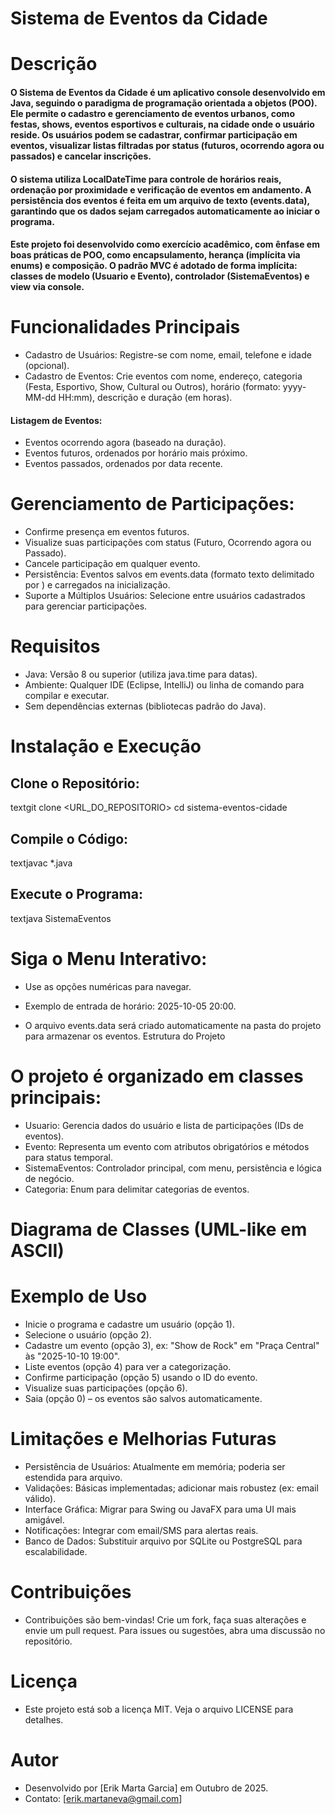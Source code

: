 # Sistema de Eventos da Cidade
 
# Descrição
#### O Sistema de Eventos da Cidade é um aplicativo console desenvolvido em Java, seguindo o paradigma de programação orientada a objetos (POO). Ele permite o cadastro e gerenciamento de eventos urbanos, como festas, shows, eventos esportivos e culturais, na cidade onde o usuário reside. Os usuários podem se cadastrar, confirmar participação em eventos, visualizar listas filtradas por status (futuros, ocorrendo agora ou passados) e cancelar inscrições.
#### O sistema utiliza LocalDateTime para controle de horários reais, ordenação por proximidade e verificação de eventos em andamento. A persistência dos eventos é feita em um arquivo de texto (events.data), garantindo que os dados sejam carregados automaticamente ao iniciar o programa.
#### Este projeto foi desenvolvido como exercício acadêmico, com ênfase em boas práticas de POO, como encapsulamento, herança (implícita via enums) e composição. O padrão MVC é adotado de forma implícita: classes de modelo (Usuario e Evento), controlador (SistemaEventos) e view via console.

# Funcionalidades Principais
- Cadastro de Usuários: Registre-se com nome, email, telefone e idade (opcional).
- Cadastro de Eventos: Crie eventos com nome, endereço, categoria (Festa, Esportivo, Show, Cultural ou Outros), horário (formato: yyyy-MM-dd HH:mm), descrição e duração (em horas).

#### Listagem de Eventos:
- Eventos ocorrendo agora (baseado na duração).
- Eventos futuros, ordenados por horário mais próximo.
- Eventos passados, ordenados por data recente.


# Gerenciamento de Participações:
- Confirme presença em eventos futuros.
- Visualize suas participações com status (Futuro, Ocorrendo agora ou Passado).
- Cancele participação em qualquer evento.
- Persistência: Eventos salvos em events.data (formato texto delimitado por ) e carregados na inicialização.
- Suporte a Múltiplos Usuários: Selecione entre usuários cadastrados para gerenciar participações.

# Requisitos
- Java: Versão 8 ou superior (utiliza java.time para datas).
- Ambiente: Qualquer IDE (Eclipse, IntelliJ) ou linha de comando para compilar e executar.
- Sem dependências externas (bibliotecas padrão do Java).

# Instalação e Execução
## Clone o Repositório:
textgit clone <URL_DO_REPOSITORIO>
cd sistema-eventos-cidade

## Compile o Código:
textjavac *.java

## Execute o Programa:
textjava SistemaEventos


# Siga o Menu Interativo:
- Use as opções numéricas para navegar.
- Exemplo de entrada de horário: 2025-10-05 20:00.

- O arquivo events.data será criado automaticamente na pasta do projeto para armazenar os eventos.
Estrutura do Projeto

# O projeto é organizado em classes principais:

- Usuario: Gerencia dados do usuário e lista de participações (IDs de eventos).
- Evento: Representa um evento com atributos obrigatórios e métodos para status temporal.
- SistemaEventos: Controlador principal, com menu, persistência e lógica de negócio.
- Categoria: Enum para delimitar categorias de eventos.

# Diagrama de Classes (UML-like em ASCII)




# Exemplo de Uso

- Inicie o programa e cadastre um usuário (opção 1).
- Selecione o usuário (opção 2).
- Cadastre um evento (opção 3), ex: "Show de Rock" em "Praça Central" às "2025-10-10 19:00".
- Liste eventos (opção 4) para ver a categorização.
- Confirme participação (opção 5) usando o ID do evento.
- Visualize suas participações (opção 6).
- Saia (opção 0) – os eventos são salvos automaticamente.


# Limitações e Melhorias Futuras
- Persistência de Usuários: Atualmente em memória; poderia ser estendida para arquivo.
- Validações: Básicas implementadas; adicionar mais robustez (ex: email válido).
- Interface Gráfica: Migrar para Swing ou JavaFX para uma UI mais amigável.
- Notificações: Integrar com email/SMS para alertas reais.
- Banco de Dados: Substituir arquivo por SQLite ou PostgreSQL para escalabilidade.

# Contribuições
- Contribuições são bem-vindas! Crie um fork, faça suas alterações e envie um pull request. Para issues ou sugestões, abra uma discussão no repositório.

# Licença
- Este projeto está sob a licença MIT. Veja o arquivo LICENSE para detalhes.

# Autor
- Desenvolvido por [Erik Marta Garcia] em Outubro de 2025.
- Contato: [erik.martaneva@gmail.com]
